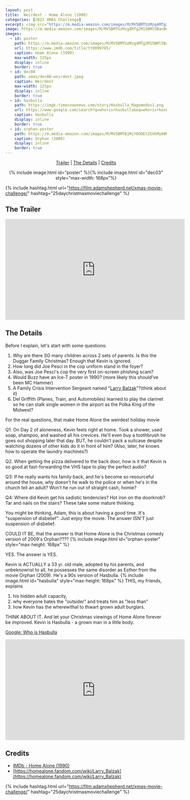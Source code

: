 ```yaml
---
layout: post
title:  Weirdest - Home Alone (1990)
categories: [2023 XMAS Challenge]
excerpt: <img src="https://m.media-amazon.com/images/M/MV5BMTUzMzg4MTg2M15BMl5BanBnXkFtZTYwNDM4OTk4._V1_FMjpg_UX339_.jpg" width="125px"/>
image: https://m.media-amazon.com/images/M/MV5BMTUzMzg4MTg2M15BMl5BanBnXkFtZTYwNDM4OTk4._V1_FMjpg_UX339_.jpg
images:
  - id: poster
    path: https://m.media-amazon.com/images/M/MV5BMTUzMzg4MTg2M15BMl5BanBnXkFtZTYwNDM4OTk4._V1_FMjpg_UX339_.jpg
    url: https://www.imdb.com/title/tt0099785/
    caption: Home Alone (1990)
    max-width: 125px
    display: inline
    border: true
  - id: dec08
    path: xmas/dec08-weirdest.jpeg
    caption: Weirdest
    max-width: 125px
    display: inline
    border: true
  - id: hasbulla
    path: https://imgk.timesnownews.com/story/Hasbulla_Magomedov1.png
    url: https://www.google.com/search?q=who+is+hasbulla&oq=who+is+hasbulla
    caption: Hasbulla
    display: inline
    border: true
  - id: orphan-poster
    path: https://m.media-amazon.com/images/M/MV5BMTBjMjY0ODEtZGVkMy00MjUyLTlkMjAtNDBmNzVjOTk0NzQyXkEyXkFqcGdeQXVyNTA4NzY1MzY@._V1_QL75_UX380_CR0,1,380,562_.jpg
    caption: Orphan (2009)
    display: inline
    border: true
---
```


<div style="text-align: center">
  <p><a href="#the-trailer">Trailer</a> | <a href="#the-details">The Details</a> | <a href="#credits">Credits</a></p>
  <p>{% include image.html id="poster" %}{% include image.html id="dec03" style="max-width: 168px"%}</p>
</div>

{% include hashtag.html url="https://film.adamshepherd.net/xmas-movie-challenge/" hashtag="25daychristmasmoviechallenge" %}

## The Trailer 

<div style="text-align: center">
  <iframe width="560" height="315" src="https://www.youtube.com/embed/NOIgZYlYvyk?si=lnoRmVr4_bBiCBLO" title="YouTube video player" frameborder="0" allow="accelerometer; autoplay; clipboard-write; encrypted-media; gyroscope; picture-in-picture; web-share" allowfullscreen></iframe>
</div>

## The Details
  
Before I explain, let's start with some questions:

1. Why are there SO many children across 2 sets of parents. Is this the Duggar Family Christmas? Enough that Kevin is ignored.
2. How long did Joe Pesci in the cop uniform stand in the foyer?
3. Also, was Joe Pesci's cop the very first on-screen phishing scam?
4. Would Buzz have an Ice-T poster in 1990? (more likely this 
should've been MC Hammer)
5. A Family Crisis Intervention Sergeant named "[Larry Balzak](https://homealone.fandom.com/wiki/Larry_Balzak)"?(think about it)
6. Del Griffith (Planes, Train, and Automobiles) learned to play the clarinet so he can stalk single women in the airport as the Polka King of the Midwest?

For the real questions, that make Home Alone the weirdest holiday movie

Q1. On Day 2 of aloneness, Kevin feels right at home. Took a shower, used soap, shampoo, and washed all his crevices. He'll even buy a toothbrush he goes out shopping later that day. BUT, he couldn't pack a suitcase despite watching dozens of other kids do it in front of him? (Also, later, he knows how to operate the laundry machines?)

Q2. When getting the pizza delivered to the back door, how is it that Kevin is so good at fast-forwarding the VHS tape to play the perfect audio? 

Q3: If he really wants his family back, and he's become so resourceful around the house, why doesn't he walk to the police or when he's in the church tell an adult? Won't he run out of straight cash, homie?

Q4: Where did Kevin get his sadistic tendencies? Hot iron on the doorknob? Tar and nails on the stairs? These take some mature thinking.

You might be thinking, Adam, this is about having a good time. It's "suspension of disbelief". Just enjoy the movie. The answer ISN'T just suspension of disbelief. 

COULD IT BE, that the answer is that Home Alone is the Christmas comedy version of 2009's Orphan???? {% include image.html id="orphan-poster" style="max-height: 168px" %}

YES. The answer is YES. 

Kevin is ACTUALLY a 33 yr. old male, adopted by his parents, and unbeknownst to all, he possesses the same disorder  as Esther from the movie Orphan (2009). He's a 90s version of Hasbulla. {% include image.html id="hasbulla" style="max-height: 168px" %}
   THIS, my friends, explains 

1. his hidden adult capacity, 
2. why everyone hates the "outsider" and treats him as "less than" 
3. how Kevin has the wherewithal to thwart grown adult burglars.  

THINK ABOUT IT. And let your Christmas viewings of Home Alone forever be improved. Kevin is Hasbulla - a grown man in a little body.

[Google: Who is Hasbulla](https://www.google.com/search?q=who+is+hasbulla&oq=who+is+hasbulla)

<iframe width="560" height="315" src="https://www.youtube.com/embed/m5BSLNAKIZs?si=vvBXv4MEeT4wiafq" title="YouTube video player" frameborder="0" allow="accelerometer; autoplay; clipboard-write; encrypted-media; gyroscope; picture-in-picture; web-share" allowfullscreen></iframe>


## Credits

* [IMDb - Home Alone (1990)](https://www.imdb.com/title/tt0099785/)
* [https://homealone.fandom.com/wiki/Larry_Balzak](https://homealone.fandom.com/wiki/Larry_Balzak)

{% include hashtag.html url="https://film.adamshepherd.net/xmas-movie-challenge/" hashtag="25daychristmasmoviechallenge" %}

<p>&nbsp;</p>

